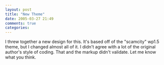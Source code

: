 ```yaml
---
layout: post
title: "New Theme"
date: 2005-03-27 21:49
comments: true
categories: 
---
```

I threw together a new design for this.  It's based off of the "scamcity" wp1.5 theme, but I changed almost all of it.  I didn't agree with a lot of the original author's style of coding.  That and the markup didn't validate.  Let me know what you think.
